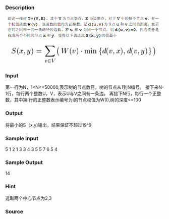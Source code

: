 
### Description
![](/JudgeOnline/upload/201310/11(1).jpg)
### Input
第一行为N，1<N<=50000,表示树的节点数目，树的节点从1到N编号。
接下来N-1行，每行两个整数U，V，表示U与V之间有一条边。
再接下N行，每行一个正整数，其中第i行的正整数表示编号为i的节点权值为W(I),树的深度<=100
### Output
将最小的S（x,y)输出，结果保证不超过19^9
### Sample Input
5
1 2
1 3
3 4
3 5
5
7
6
5
4
### Sample Output
14
### Hint
选取两个中心节点为2,3
### Source

